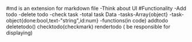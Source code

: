 #md is an extension for markdown file
-Think about UI
#Functionality
-Add todo
-delete todo
-check task
-total task
Data
-tasks-Array{object}
-task-object{done:bool,text-"string",id:num}
-functions(in code)
addtodo
deletetodo()
checktodo(checkmark)
rendertodo ( be responsible for displaying)